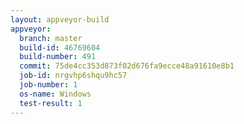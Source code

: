 ```yaml
---
layout: appveyor-build
appveyor:
  branch: master
  build-id: 46769604
  build-number: 491
  commit: 75de4cc353d873f02d676fa9ecce48a91610e8b1
  job-id: nrgvhp6shqu9hc57
  job-number: 1
  os-name: Windows
  test-result: 1
---
```

